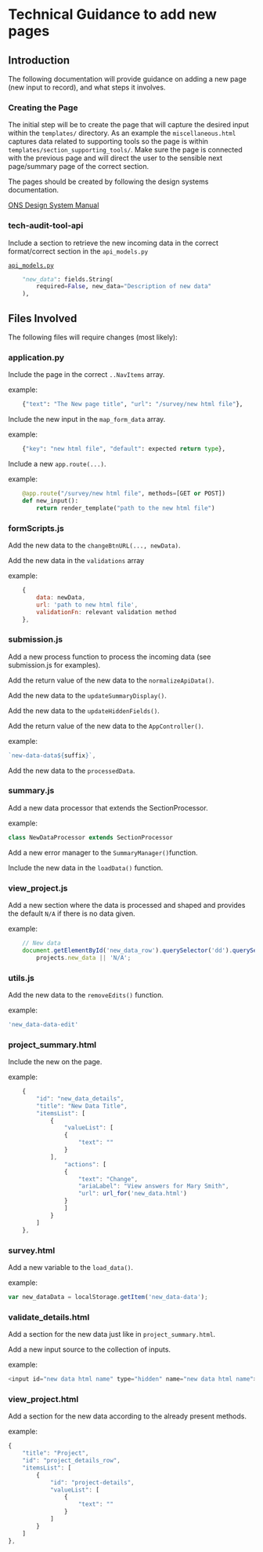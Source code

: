 # Technical Guidance to add new pages

## Introduction

The following documentation will provide guidance on adding a new page (new input to record), and what steps it involves.

### Creating the Page

The initial step will be to create the page that will capture the desired input within the `templates/` directory. As an example the `miscellaneous.html` captures data related to supporting tools so the page is within `templates/section_supporting_tools/`. Make sure the page is connected with the previous page and will direct the user to the sensible next page/summary page of the correct section.

The pages should be created by following the design systems documentation.

[ONS Design System Manual](https://service-manual.ons.gov.uk/design-system/components/summary)

### tech-audit-tool-api

Include a section to retrieve the new incoming data in the correct format/correct section in the `api_models.py`

[`api_models.py`](https://github.com/ONS-Innovation/keh-tech-audit-tool-api/blob/main/aws_lambda_script/app/api_models.py)

```python
    "new_data": fields.String(
        required=False, new_data="Description of new data"
    ),
```

## Files Involved

The following files will require changes (most likely):

### application.py

Include the page in the correct `..NavItems` array.

example:

```python
    {"text": "The New page title", "url": "/survey/new html file"},
```

Include the new input in the `map_form_data` array.

example:

```python
    {"key": "new html file", "default": expected return type},
```

Include a new `app.route(...)`.

example:

```python
    @app.route("/survey/new html file", methods=[GET or POST])
    def new_input():
        return render_template("path to the new html file")
```

### formScripts.js

Add the new data to the `changeBtnURL(..., newData)`.

Add the new data in the `validations` array

example:

```js
    { 
        data: newData, 
        url: 'path to new html file', 
        validationFn: relevant validation method
    },
```

### submission.js

Add a new process function to process the incoming data (see submission.js for examples).

Add the return value of the new data to the `normalizeApiData()`.

Add the new data to the `updateSummaryDisplay()`.

Add the new data to the `updateHiddenFields()`.

Add the return value of the new data to the `AppController()`.

example:

```js
`new-data-data${suffix}`, 
```

Add the new data to the `processedData`.

### summary.js

Add a new data processor that extends the SectionProcessor.

example:

```js
class NewDataProcessor extends SectionProcessor 
```

Add a new error manager to the `SummaryManager()`function.

Include the new data in the `loadData()` function.

### view_project.js

Add a new section where the data is processed and shaped and provides the default `N/A` if there is no data given.

example:

```js
    // New data
    document.getElementById('new_data_row').querySelector('dd').querySelector('span').textContent = 
        projects.new_data || 'N/A';
```

### utils.js

Add the new data to the `removeEdits()` function.

example:

```js
'new_data-data-edit'
```

### project_summary.html

Include the new on the page.

example:

```js
    {
        "id": "new_data_details",
        "title": "New Data Title",
        "itemsList": [
            {
                "valueList": [
                {
                    "text": ""
                }
            ],
                "actions": [
                {
                    "text": "Change",
                    "ariaLabel": "View answers for Mary Smith",
                    "url": url_for('new_data.html')
                }
                ]
            }
        ]
    },
```

### survey.html

Add a new variable to the `load_data()`.

example:

```js
var new_dataData = localStorage.getItem('new_data-data');
```

### validate_details.html

Add a section for the new data just like in `project_summary.html`.

Add a new input source to the collection of inputs.

example:

```js
<input id="new data html name" type="hidden" name="new data html name">
```

### view_project.html

Add a section for the new data according to the already present methods.

example:

```js
{
    "title": "Project",
    "id": "project_details_row",
    "itemsList": [
        {
            "id": "project-details",
            "valueList": [
                {
                    "text": ""
                }
            ]
        }
    ]
},
```
